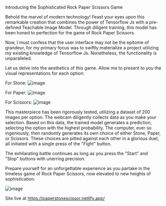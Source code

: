 
Introducing the Sophisticated Rock Paper Scissors Game

Behold the marvel of modern technology! Feast your eyes upon this remarkable creation that combines the power of Tensorflow Js with a pre-defined Teachable Image Model. Through diligent training, this model has been honed to perfection for the game of Rock Paper Scissors.

Now, I must confess that the user interface may not be the epitome of grandeur, for my primary focus was to swiftly materialize a project utilizing my existing knowledge of Tensorflow Js. Nonetheless, the functionality is unparalleled.

Let us delve into the aesthetics of this game. Allow me to present to you the visual representations for each option:

For Stone:
![image](https://github.com/Nee-Shar/rpsGame/assets/99169026/c7f7bc78-983f-48b5-ae08-387bf2f0e14b)

For Paper:
![image](https://github.com/Nee-Shar/rpsGame/assets/99169026/8dbf3cec-5444-4872-969b-bc74e05baba3)

For Scissors:
![image](https://github.com/Nee-Shar/rpsGame/assets/99169026/3cd32df8-e131-4006-81cd-fa7c9a510ccf)

This masterpiece has been rigorously tested, utilizing a dataset of 200 images per option. The webcam diligently collects data as you make your selection. Based on this data, the trained model generates a prediction, selecting the option with the highest probability. The computer, ever so ingeniously, then randomly generates its own choice of either Stone, Paper, or Scissors. These choices are pitted against each other in a glorious duel, all initiated with a single press of the "Fight" button.

The exhilarating battle continues as long as you press the "Start" and "Stop" buttons with unerring precision.

Prepare yourself for an unforgettable experience as you partake in the timeless game of Rock Paper Scissors, now elevated to new heights of sophistication.

![image](https://github.com/Nee-Shar/rpsGame/assets/99169026/f982d53a-9eaa-4ba0-8143-83aec797b397)


Site live at https://paperstonescissor.netlify.app/

